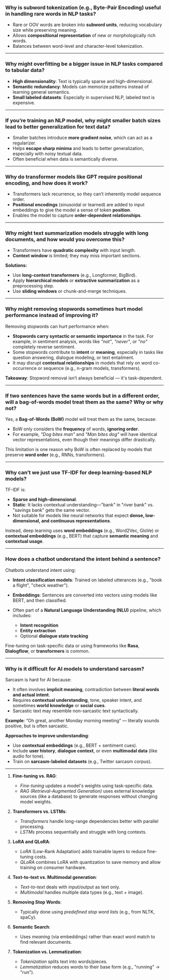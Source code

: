 
### Why is subword tokenization (e.g., Byte-Pair Encoding) useful in handling rare words in NLP tasks?

* Rare or OOV words are broken into **subword units**, reducing vocabulary size while preserving meaning.
* Allows **compositional representation** of new or morphologically rich words.
* Balances between word-level and character-level tokenization.

---

### Why might overfitting be a bigger issue in NLP tasks compared to tabular data?

* **High dimensionality**: Text is typically sparse and high-dimensional.
* **Semantic redundancy**: Models can memorize patterns instead of learning general semantics.
* **Small labeled datasets**: Especially in supervised NLP, labeled text is expensive.

---

### If you’re training an NLP model, why might smaller batch sizes lead to better generalization for text data?

* Smaller batches introduce **more gradient noise**, which can act as a regularizer.
* Helps **escape sharp minima** and leads to better generalization, especially with noisy textual data.
* Often beneficial when data is semantically diverse.

---

### Why do transformer models like GPT require positional encoding, and how does it work?

* Transformers lack recurrence, so they can’t inherently model sequence order.
* **Positional encodings** (sinusoidal or learned) are added to input embeddings to give the model a sense of token **position**.
* Enables the model to capture **order-dependent relationships**.

---

### Why might text summarization models struggle with long documents, and how would you overcome this?

* Transformers have **quadratic complexity** with input length.
* **Context window** is limited; they may miss important sections.

**Solutions:**

* Use **long-context transformers** (e.g., Longformer, BigBird).
* Apply **hierarchical models** or **extractive summarization** as a preprocessing step.
* Use **sliding windows** or chunk-and-merge techniques.



---


### Why might removing stopwords sometimes hurt model performance instead of improving it?

Removing stopwords can hurt performance when:

* **Stopwords carry syntactic or semantic importance** in the task. For example, in sentiment analysis, words like *"not"*, *"never"*, or *"no"* completely reverse sentiment.
* Some stopwords contribute to **intent** or **meaning**, especially in tasks like question answering, dialogue modeling, or text entailment.
* It may disrupt **contextual relationships** in models that rely on word co-occurrence or sequence (e.g., n-gram models, transformers).

**Takeaway**: Stopword removal isn’t always beneficial — it's task-dependent.

---

### If two sentences have the same words but in a different order, will a bag-of-words model treat them as the same? Why or why not?

Yes, a **Bag-of-Words (BoW)** model will treat them as the same, because:

* BoW only considers the **frequency** of words, **ignoring order**.
* For example, *"Dog bites man"* and *"Man bites dog"* will have identical vector representations, even though their meanings differ drastically.

This limitation is one reason why BoW is often replaced by models that preserve **word order** (e.g., RNNs, transformers).

---

### Why can’t we just use TF-IDF for deep learning-based NLP models?

TF-IDF is:

* **Sparse and high-dimensional**.
* **Static**: It lacks contextual understanding—"bank" in "river bank" vs. "savings bank" gets the same vector.
* Not suitable for models like neural networks that expect **dense, low-dimensional, and continuous representations**.

Instead, deep learning uses **word embeddings** (e.g., Word2Vec, GloVe) or **contextual embeddings** (e.g., BERT) that capture **semantic meaning** and **contextual usage**.

---

### How does a chatbot understand the intent behind a sentence?

Chatbots understand intent using:

* **Intent classification models**: Trained on labeled utterances (e.g., "book a flight", "check weather").
* **Embeddings**: Sentences are converted into vectors using models like BERT, and then classified.
* Often part of a **Natural Language Understanding (NLU)** pipeline, which includes:

  * **Intent recognition**
  * **Entity extraction**
  * Optional **dialogue state tracking**

Fine-tuning on task-specific data or using frameworks like **Rasa**, **Dialogflow**, or **transformers** is common.

---

### Why is it difficult for AI models to understand sarcasm?

Sarcasm is hard for AI because:

* It often involves **implicit meaning**, contradiction between **literal words and actual intent**.
* Requires **contextual understanding**, tone, speaker intent, and sometimes **world knowledge** or **social cues**.
* Sarcastic text may resemble non-sarcastic text syntactically.

**Example**: “Oh great, another Monday morning meeting” — literally sounds positive, but is often sarcastic.

**Approaches to improve understanding**:

* Use **contextual embeddings** (e.g., BERT + sentiment cues).
* Include **user history**, **dialogue context**, or even **multimodal data** (like audio for tone).
* Train on **sarcasm-labeled datasets** (e.g., Twitter sarcasm corpus).


---


1. **Fine-tuning vs. RAG**:

   * *Fine-tuning* updates a model's weights using task-specific data.
   * *RAG (Retrieval-Augmented Generation)* uses external knowledge sources (like a database) to generate responses without changing model weights.

2. **Transformers vs. LSTMs**:

   * *Transformers* handle long-range dependencies better with parallel processing.
   * *LSTMs* process sequentially and struggle with long contexts.

3. **LoRA and QLoRA**:

   * *LoRA* (Low-Rank Adaptation) adds trainable layers to reduce fine-tuning costs.
   * *QLoRA* combines LoRA with quantization to save memory and allow training on consumer hardware.

4. **Text-to-text vs. Multimodal generation**:

   * *Text-to-text* deals with input/output as text only.
   * *Multimodal* handles multiple data types (e.g., text + image).

5. **Removing Stop Words**:

   * Typically done using *predefined stop word lists* (e.g., from NLTK, spaCy).

6. **Semantic Search**:

   * Uses *meaning* (via embeddings) rather than exact word match to find relevant documents.

7. **Tokenization vs. Lemmatization**:

   * *Tokenization* splits text into words/pieces.
   * *Lemmatization* reduces words to their base form (e.g., "running" → "run").
